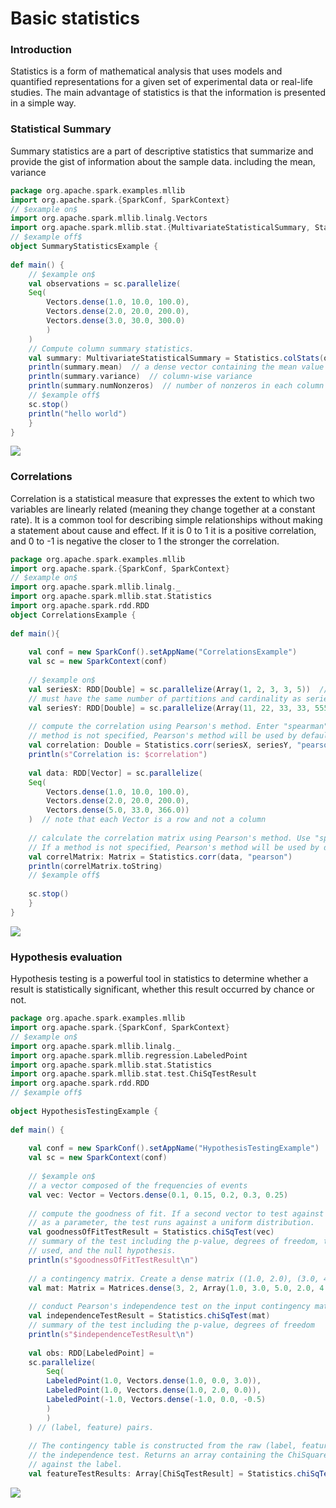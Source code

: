 # Basic statistics
### Introduction
Statistics is a form of mathematical analysis that uses models and quantified representations for a given set of experimental data or real-life studies.
The main advantage of statistics is that the information is presented in a simple way.  

  
### Statistical Summary
Summary statistics are a part of descriptive statistics that summarize and provide the gist of information about the sample data. including the mean, variance
```scala
package org.apache.spark.examples.mllib
import org.apache.spark.{SparkConf, SparkContext}
// $example on$
import org.apache.spark.mllib.linalg.Vectors
import org.apache.spark.mllib.stat.{MultivariateStatisticalSummary, Statistics}
// $example off$
object SummaryStatisticsExample {
 
def main() {
    // $example on$
    val observations = sc.parallelize(
    Seq(
        Vectors.dense(1.0, 10.0, 100.0),
        Vectors.dense(2.0, 20.0, 200.0),
        Vectors.dense(3.0, 30.0, 300.0)
        )
    )
    // Compute column summary statistics.
    val summary: MultivariateStatisticalSummary = Statistics.colStats(observations)
    println(summary.mean)  // a dense vector containing the mean value for each column
    println(summary.variance)  // column-wise variance
    println(summary.numNonzeros)  // number of nonzeros in each column
    // $example off$
    sc.stop()
    println("hello world")
    }
}
```
![](https://github.com/rafaelsanchezbaez/Big_Data/blob/unit_2/practices/practice_1/pic1.jpg)
  
### Correlations
Correlation is a statistical measure that expresses the extent to which two variables are linearly related (meaning they change together at a constant rate). It is a common tool for describing simple relationships without making a statement about cause and effect. If it is 0 to 1 it is a positive correlation, and 0 to -1 is negative the closer to 1 the stronger the correlation.
```scala
package org.apache.spark.examples.mllib
import org.apache.spark.{SparkConf, SparkContext}
// $example on$
import org.apache.spark.mllib.linalg._
import org.apache.spark.mllib.stat.Statistics
import org.apache.spark.rdd.RDD
object CorrelationsExample {
 
def main(){
 
    val conf = new SparkConf().setAppName("CorrelationsExample")
    val sc = new SparkContext(conf)
 
    // $example on$
    val seriesX: RDD[Double] = sc.parallelize(Array(1, 2, 3, 3, 5))  // a series
    // must have the same number of partitions and cardinality as seriesX
    val seriesY: RDD[Double] = sc.parallelize(Array(11, 22, 33, 33, 555))
 
    // compute the correlation using Pearson's method. Enter "spearman" for Spearman's method. If a
    // method is not specified, Pearson's method will be used by default.
    val correlation: Double = Statistics.corr(seriesX, seriesY, "pearson")
    println(s"Correlation is: $correlation")
 
    val data: RDD[Vector] = sc.parallelize(
    Seq(
        Vectors.dense(1.0, 10.0, 100.0),
        Vectors.dense(2.0, 20.0, 200.0),
        Vectors.dense(5.0, 33.0, 366.0))
    )  // note that each Vector is a row and not a column
 
    // calculate the correlation matrix using Pearson's method. Use "spearman" for Spearman's method
    // If a method is not specified, Pearson's method will be used by default.
    val correlMatrix: Matrix = Statistics.corr(data, "pearson")
    println(correlMatrix.toString)
    // $example off$
 
    sc.stop()
    }
}
```
![](https://github.com/rafaelsanchezbaez/Big_Data/blob/unit_2/practices/practice_1/pic2.jpg)
  
### Hypothesis evaluation
Hypothesis testing is a powerful tool in statistics to determine whether a result is statistically significant, whether this result occurred by chance or not.
```scala
package org.apache.spark.examples.mllib
import org.apache.spark.{SparkConf, SparkContext}
// $example on$
import org.apache.spark.mllib.linalg._
import org.apache.spark.mllib.regression.LabeledPoint
import org.apache.spark.mllib.stat.Statistics
import org.apache.spark.mllib.stat.test.ChiSqTestResult
import org.apache.spark.rdd.RDD
// $example off$
 
object HypothesisTestingExample {
 
def main() {
 
    val conf = new SparkConf().setAppName("HypothesisTestingExample")
    val sc = new SparkContext(conf)
 
    // $example on$
    // a vector composed of the frequencies of events
    val vec: Vector = Vectors.dense(0.1, 0.15, 0.2, 0.3, 0.25)
 
    // compute the goodness of fit. If a second vector to test against is not supplied
    // as a parameter, the test runs against a uniform distribution.
    val goodnessOfFitTestResult = Statistics.chiSqTest(vec)
    // summary of the test including the p-value, degrees of freedom, test statistic, the method
    // used, and the null hypothesis.
    println(s"$goodnessOfFitTestResult\n")
 
    // a contingency matrix. Create a dense matrix ((1.0, 2.0), (3.0, 4.0), (5.0, 6.0))
    val mat: Matrix = Matrices.dense(3, 2, Array(1.0, 3.0, 5.0, 2.0, 4.0, 6.0))
 
    // conduct Pearson's independence test on the input contingency matrix
    val independenceTestResult = Statistics.chiSqTest(mat)
    // summary of the test including the p-value, degrees of freedom
    println(s"$independenceTestResult\n")
 
    val obs: RDD[LabeledPoint] =
    sc.parallelize(
        Seq(
        LabeledPoint(1.0, Vectors.dense(1.0, 0.0, 3.0)),
        LabeledPoint(1.0, Vectors.dense(1.0, 2.0, 0.0)),
        LabeledPoint(-1.0, Vectors.dense(-1.0, 0.0, -0.5)
        )
        )
    ) // (label, feature) pairs.
 
    // The contingency table is constructed from the raw (label, feature) pairs and used to conduct
    // the independence test. Returns an array containing the ChiSquaredTestResult for every feature
    // against the label.
    val featureTestResults: Array[ChiSqTestResult] = Statistics.chiSqTest(obs)
  ```
  ![](https://github.com/rafaelsanchezbaez/Big_Data/blob/unit_2/practices/practice_1/pic3.jpg)
